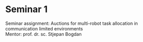 # Seminar 1

Seminar assignment: Auctions for multi-robot task allocation in communication limited environments                                                                       
Mentor: prof. dr. sc. Stjepan Bogdan
